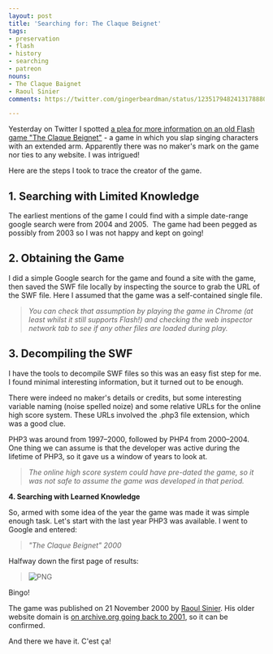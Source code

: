 ```yaml
---
layout: post
title: 'Searching for: The Claque Beignet'
tags:
- preservation
- flash
- history
- searching
- patreon
nouns:
- The Claque Baignet
- Raoul Sinier
comments: https://twitter.com/gingerbeardman/status/1235179482413178880

---
```


Yesterday on Twitter I spotted [a plea for more information on an old Flash game "The Claque Beignet"](https://twitter.com/Le_Toulousaing/status/1234770480554553344) - a game in which you slap singing characters with an extended arm. Apparently there was no maker's mark on the game nor ties to any website. I was intrigued! 

Here are the steps I took to trace the creator of the game.

## 1\. Searching with Limited Knowledge

The earliest mentions of the game I could find with a simple date-range google search were from 2004 and 2005.  The game had been pegged as possibly from 2003 so I was not happy and kept on going!

## 2\. Obtaining the Game

I did a simple Google search for the game and found a site with the game, then saved the SWF file locally by inspecting the source to grab the URL of the SWF file. Here I assumed that the game was a self-contained single file. 

> _You can check that assumption by playing the game in Chrome (at least whilst it still supports Flash!) and checking the web inspector network tab to see if any other files are loaded during play._

## 3\. Decompiling the SWF

I have the tools to decompile SWF files so this was an easy fist step for me. I found minimal interesting information, but it turned out to be enough. 

There were indeed no maker's details or credits, but some interesting variable naming (noise spelled noize) and some relative URLs for the online high score system. These URLs involved the .php3 file extension, which was a good clue. 

PHP3 was around from 1997–2000, followed by PHP4 from 2000–2004. One thing we can assume is that the developer was active during the lifetime of PHP3, so it gave us a window of years to look at. 

> _The online high score system could have pre-dated the game, so it was not safe to assume the game was developed in that period._

**4\. Searching with Learned Knowledge**

So, armed with some idea of the year the game was made it was simple enough task. Let's start with the last year PHP3 was available. I went to Google and entered: 

> _"The Claque Beignet" 2000_

Halfway down the first page of results:

> ![PNG](https://cdn.gingerbeardman.com/images/posts/the-claque-baignet.png)

Bingo! 

The game was published on 21 November 2000 by [Raoul Sinier](https://www.raoulsinier.com). His older website domain is [on archive.org going back to 2001](https://web.archive.org/web/20011205085956/http://www.raspage.com/pages/mainframe.html), so it can be confirmed.

And there we have it. C'est ça!
